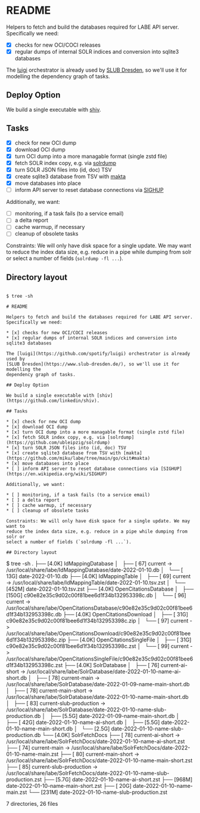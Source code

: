 # README

Helpers to fetch and build the databases required for LABE API server. Specifically we need:

* [x] checks for new OCI/COCI releases
* [x] regular dumps of internal SOLR indices and conversion into sqlite3 databases

The [luigi](https://github.com/spotify/luigi) orchestrator is already used by
[SLUB Dresden](https://www.slub-dresden.de/), so we'll use it for modelling the
dependency graph of tasks.

## Deploy Option

We build a single executable with [shiv](https://github.com/linkedin/shiv).

## Tasks

* [x] check for new OCI dump
* [x] download OCI dump
* [x] turn OCI dump into a more managable format (single zstd file)
* [x] fetch SOLR index copy, e.g. via [solrdump](https://github.com/ubleipzig/solrdump)
* [x] turn SOLR JSON files into (id, doc) TSV
* [x] create sqlite3 database from TSV with [makta](https://github.com/miku/labe/tree/main/go/ckit#makta)
* [x] move databases into place
* [ ] inform API server to reset database connections via [SIGHUP](https://en.wikipedia.org/wiki/SIGHUP)

Additionally, we want:

* [ ] monitoring, if a task fails (to a service email)
* [ ] a delta report
* [ ] cache warmup, if necessary
* [ ] cleanup of obsolete tasks

Constraints: We will only have disk space for a single update. We may want to
reduce the index data size, e.g. reduce in a pipe while dumping from solr or
select a number of fields (`solrdump -fl ...`).

## Directory layout

```

$ tree -sh

# README

Helpers to fetch and build the databases required for LABE API server. Specifically we need:

* [x] checks for new OCI/COCI releases
* [x] regular dumps of internal SOLR indices and conversion into sqlite3 databases

The [luigi](https://github.com/spotify/luigi) orchestrator is already used by
[SLUB Dresden](https://www.slub-dresden.de/), so we'll use it for modelling the
dependency graph of tasks.

## Deploy Option

We build a single executable with [shiv](https://github.com/linkedin/shiv).

## Tasks

* [x] check for new OCI dump
* [x] download OCI dump
* [x] turn OCI dump into a more managable format (single zstd file)
* [x] fetch SOLR index copy, e.g. via [solrdump](https://github.com/ubleipzig/solrdump)
* [x] turn SOLR JSON files into (id, doc) TSV
* [x] create sqlite3 database from TSV with [makta](https://github.com/miku/labe/tree/main/go/ckit#makta)
* [x] move databases into place
* [ ] inform API server to reset database connections via [SIGHUP](https://en.wikipedia.org/wiki/SIGHUP)

Additionally, we want:

* [ ] monitoring, if a task fails (to a service email)
* [ ] a delta report
* [ ] cache warmup, if necessary
* [ ] cleanup of obsolete tasks

Constraints: We will only have disk space for a single update. We may want to
reduce the index data size, e.g. reduce in a pipe while dumping from solr or
select a number of fields (`solrdump -fl ...`).

## Directory layout

```
$ tree -sh
.
├── [4.0K]  IdMappingDatabase
│   ├── [  67]  current -> /usr/local/share/labe/IdMappingDatabase/date-2022-01-10.db
│   └── [ 13G]  date-2022-01-10.db
├── [4.0K]  IdMappingTable
│   ├── [  69]  current -> /usr/local/share/labe/IdMappingTable/date-2022-01-10.tsv.zst
│   └── [452M]  date-2022-01-10.tsv.zst
├── [4.0K]  OpenCitationsDatabase
│   ├── [150G]  c90e82e35c9d02c00f81bee6d1f34b132953398c.db
│   └── [  96]  current -> /usr/local/share/labe/OpenCitationsDatabase/c90e82e35c9d02c00f81bee6d1f34b132953398c.db
├── [4.0K]  OpenCitationsDownload
│   ├── [ 31G]  c90e82e35c9d02c00f81bee6d1f34b132953398c.zip
│   └── [  97]  current -> /usr/local/share/labe/OpenCitationsDownload/c90e82e35c9d02c00f81bee6d1f34b132953398c.zip
├── [4.0K]  OpenCitationsSingleFile
│   ├── [ 31G]  c90e82e35c9d02c00f81bee6d1f34b132953398c.zst
│   └── [  99]  current -> /usr/local/share/labe/OpenCitationsSingleFile/c90e82e35c9d02c00f81bee6d1f34b132953398c.zst
├── [4.0K]  SolrDatabase
│   ├── [  76]  current-ai-short -> /usr/local/share/labe/SolrDatabase/date-2022-01-10-name-ai-short.db
│   ├── [  78]  current-main -> /usr/local/share/labe/SolrDatabase/date-2022-01-09-name-main-short.db
│   ├── [  78]  current-main-short -> /usr/local/share/labe/SolrDatabase/date-2022-01-10-name-main-short.db
│   ├── [  83]  current-slub-production -> /usr/local/share/labe/SolrDatabase/date-2022-01-10-name-slub-production.db
│   ├── [5.5G]  date-2022-01-09-name-main-short.db
│   ├── [ 42G]  date-2022-01-10-name-ai-short.db
│   ├── [5.5G]  date-2022-01-10-name-main-short.db
│   └── [2.5G]  date-2022-01-10-name-slub-production.db
└── [4.0K]  SolrFetchDocs
    ├── [  78]  current-ai-short -> /usr/local/share/labe/SolrFetchDocs/date-2022-01-10-name-ai-short.zst
    ├── [  74]  current-main -> /usr/local/share/labe/SolrFetchDocs/date-2022-01-10-name-main.zst
    ├── [  80]  current-main-short -> /usr/local/share/labe/SolrFetchDocs/date-2022-01-10-name-main-short.zst
    ├── [  85]  current-slub-production -> /usr/local/share/labe/SolrFetchDocs/date-2022-01-10-name-slub-production.zst
    ├── [5.7G]  date-2022-01-10-name-ai-short.zst
    ├── [968M]  date-2022-01-10-name-main-short.zst
    ├── [ 20G]  date-2022-01-10-name-main.zst
    └── [231M]  date-2022-01-10-name-slub-production.zst

7 directories, 26 files
```
